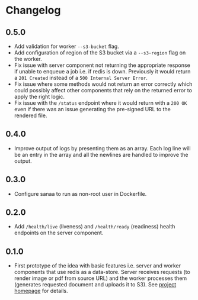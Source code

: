 # Changelog

## 0.5.0

* Add validation for worker `--s3-bucket` flag.
* Add configuration of region of the S3 bucket via a `--s3-region` flag on the
  worker.
* Fix issue with server component not returning the appropriate response if
  unable to enqueue a job i.e. if redis is down. Previously it would return a
  `201 Created` instead of a `500 Internal Server Error`.
* Fix issue where some methods would not return an error correctly which could
  possibly affect other components that rely on the returned error to apply the
  right logic.
* Fix issue with the `/status` endpoint where it would return with a `200 OK`
  even if there was an issue generating the pre-signed URL to the rendered file.

## 0.4.0

* Improve output of logs by presenting them as an array. Each log line will be
  an entry in the array and all the newlines are handled to improve the output.

## 0.3.0

* Configure sanaa to run as non-root user in Dockerfile.

## 0.2.0

* Add `/health/live` (liveness) and `/health/ready` (readiness) health endpoints
  on the server component.

## 0.1.0

* First prototype of the idea with basic features i.e. server and worker
  components that use redis as a data-store. Server receives requests (to render
  image or pdf from source URL) and the worker processes them (generates
  requested document and uploads it to S3). See [project
  homepage](https://kingori.co/sanaa) for details.
